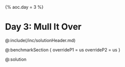 {%
aoc.day = 3
%}

# Day 3: Mull It Over

@:include(/inc/solutionHeader.md)

@:benchmarkSection {
    overrideP1 = us
    overrideP2 = us
}

@:solution